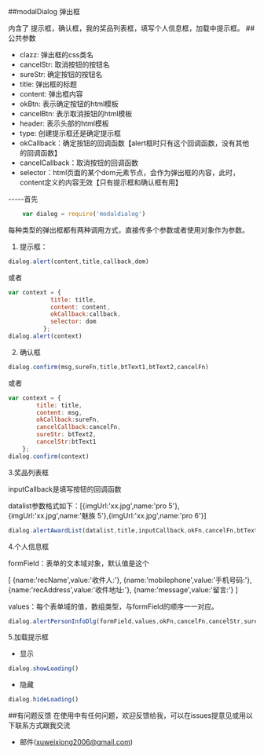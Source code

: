 ##modalDialog 弹出框

内含了 提示框，确认框，我的奖品列表框，填写个人信息框，加载中提示框。
##公共参数

 * clazz: 弹出框的css类名
 * cancelStr: 取消按钮的按钮名
 * sureStr: 确定按钮的按钮名
 * title: 弹出框的标题
 * content: 弹出框内容
 * okBtn: 表示确定按钮的html模板
 * cancelBtn: 表示取消按钮的html模板
 * header: 表示头部的html模板
 * type: 创建提示框还是确定提示框
 * okCallback：确定按钮的回调函数【alert框时只有这个回调函数，没有其他的回调函数】
 * cancelCallback：取消按钮的回调函数
 * selector：html页面的某个dom元素节点，会作为弹出框的内容，此时，content定义的内容无效【只有提示框和确认框有用】
 
 -----首先 
```javascript 
    var dialog = require('modaldialog')
```
每种类型的弹出框都有两种调用方式，直接传多个参数或者使用对象作为参数。

1. 提示框：
```javascript 
dialog.alert(content,title,callback,dom)
```
或者
```javascript 
var context = {
            title: title,
            content: content,
            okCallback:callback,
            selector: dom
          };
dialog.alert(context)
```
2. 确认框

```javascript 
dialog.confirm(msg,sureFn,title,btText1,btText2,cancelFn)
```
或者
```javascript
var context = {
        title: title,
        content: msg,
        okCallback:sureFn,
        cancelCallback:cancelFn,
        sureStr: btText2,
        cancelStr:btText1
    };
dialog.confirm(context)
```
3.奖品列表框

inputCallback是填写按钮的回调函数

datalist参数格式如下：[{imgUrl:'xx.jpg',name:'pro 5'},{imgUrl:'xx.jpg',name:'魅族 5'},{imgUrl:'xx.jpg',name:'pro 6'}]
```javascript 
dialog.alertAwardList(datalist,title,inputCallback,okFn,cancelFn,btText1,btText2)
```
4.个人信息框

formField：表单的文本域对象，默认值是这个

[
    {name:'recName',value:'收件人:'},
    {name:'mobilephone',value:'手机号码:'},
    {name:'recAddress',value:'收件地址:'},
    {name:'message',value:'留言:'}
]

values：每个表单域的值，数组类型，与formField的顺序一一对应。
```javascript 
dialog.alertPersonInfoDlg(formField,values,okFn,cancelFn,cancelStr,sureStr)
```
5.加载提示框

* 显示
```javascript 
dialog.showLoading()
```
* 隐藏
```javascript 
dialog.hideLoading()
```

##有问题反馈
在使用中有任何问题，欢迎反馈给我，可以在issues提意见或用以下联系方式跟我交流

* 邮件(xuweixiong2006@gmail.com)
